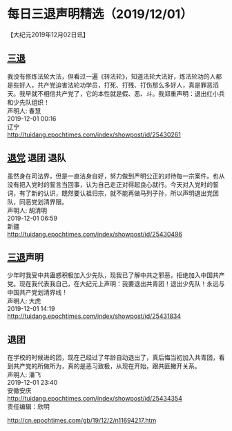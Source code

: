 # 每日三退声明精选（2019/12/01）
  
  
【大纪元2019年12月02日讯】  
## <a href="http://cn.epochtimes.com/gb/tag/%E4%B8%89%E9%80%80.html">三退</a>  
我没有修炼法轮大法，但看过一遍《转法轮》，知道法轮大法好，炼法轮功的人都是些好人，共产党迫害法轮功学员，打死、打残、打伤那么多好人，真是罪恶滔天。我早就不相信共产党了，它的本性就是假、恶、斗。我郑重声明：退出红小兵和少先队组织！  
声明人: 春慧  
2019-12-01 00:16  
辽宁  
<a href="http://tuidang.epochtimes.com/index/showpost/id/25430261">http://tuidang.epochtimes.com/index/showpost/id/25430261</a>  
## <a href="http://cn.epochtimes.com/gb/tag/%E9%80%80%E5%85%9A.html">退党</a> 退团 退队  
虽然身在司法界，但是一直洁身自好，努力做到严明公正的对待每一宗案件。也从没有把入党时的誓言当回事，认为自己走正对得起良心就行。今天对入党时的誓词，有了新的认识，既然要认祖归宗，就不能再做马列子孙，所以声明退出党团队，同恶党划清界限。  
声明人: 胡清明  
2019-12-01 06:59  
新疆  
<a href="http://tuidang.epochtimes.com/index/showpost/id/25430496">http://tuidang.epochtimes.com/index/showpost/id/25430496</a>  
## <a href="http://cn.epochtimes.com/gb/tag/%E4%B8%89%E9%80%80.html">三退</a>声明  
少年时我受中共蛊惑积极加入少先队，现我已了解中共之邪恶，拒绝加入中国共产党。现在我代表我自己，在大纪元上声明：我要退出共青团！退出少先队！永远与中国共产党划清界线！  
声明人: 大虎  
2019-12-01 14:19  
<a href="http://tuidang.epochtimes.com/index/showpost/id/25431834">http://tuidang.epochtimes.com/index/showpost/id/25431834</a>  
## 退团  
在学校的时候进的团，现在己经过了年龄自动退出了，真后悔当初加入共青团，看到共产党的所做所为，真的是恶习致极，从现在开始，跟共匪撇开关系。  
声明人: 潘飞  
2019-12-01 23:40  
安徽安庆  
<a href="http://tuidang.epochtimes.com/index/showpost/id/25434354">http://tuidang.epochtimes.com/index/showpost/id/25434354</a>  
责任编辑：欣明  
  
  
  
http://cn.epochtimes.com/gb/19/12/2/n11694217.htm
